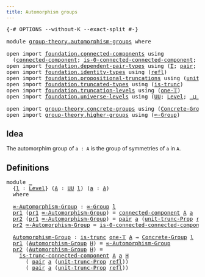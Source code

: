 ```yaml
---
title: Automorphism groups
---
```


<pre class="Agda"><a id="45" class="Symbol">{-#</a> <a id="49" class="Keyword">OPTIONS</a> <a id="57" class="Pragma">--without-K</a> <a id="69" class="Pragma">--exact-split</a> <a id="83" class="Symbol">#-}</a>

<a id="88" class="Keyword">module</a> <a id="95" href="group-theory.automorphism-groups.html" class="Module">group-theory.automorphism-groups</a> <a id="128" class="Keyword">where</a>

<a id="135" class="Keyword">open</a> <a id="140" class="Keyword">import</a> <a id="147" href="foundation.connected-components.html" class="Module">foundation.connected-components</a> <a id="179" class="Keyword">using</a>
  <a id="187" class="Symbol">(</a><a id="188" href="foundation.connected-components.html#1097" class="Function">connected-component</a><a id="207" class="Symbol">;</a> <a id="209" href="foundation.connected-components.html#1550" class="Function">is-0-connected-connected-component</a><a id="243" class="Symbol">;</a> <a id="245" href="foundation.connected-components.html#2195" class="Function">is-trunc-connected-component</a><a id="273" class="Symbol">)</a>
<a id="275" class="Keyword">open</a> <a id="280" class="Keyword">import</a> <a id="287" href="foundation.dependent-pair-types.html" class="Module">foundation.dependent-pair-types</a> <a id="319" class="Keyword">using</a> <a id="325" class="Symbol">(</a><a id="326" href="foundation-core.dependent-pair-types.html#515" class="Record">Σ</a><a id="327" class="Symbol">;</a> <a id="329" href="foundation-core.dependent-pair-types.html#588" class="InductiveConstructor">pair</a><a id="333" class="Symbol">;</a> <a id="335" href="foundation-core.dependent-pair-types.html#605" class="Field">pr1</a><a id="338" class="Symbol">;</a> <a id="340" href="foundation-core.dependent-pair-types.html#617" class="Field">pr2</a><a id="343" class="Symbol">)</a>
<a id="345" class="Keyword">open</a> <a id="350" class="Keyword">import</a> <a id="357" href="foundation.identity-types.html" class="Module">foundation.identity-types</a> <a id="383" class="Keyword">using</a> <a id="389" class="Symbol">(</a><a id="390" href="foundation-core.identity-types.html#1820" class="InductiveConstructor">refl</a><a id="394" class="Symbol">)</a>
<a id="396" class="Keyword">open</a> <a id="401" class="Keyword">import</a> <a id="408" href="foundation.propositional-truncations.html" class="Module">foundation.propositional-truncations</a> <a id="445" class="Keyword">using</a> <a id="451" class="Symbol">(</a><a id="452" href="foundation.propositional-truncations.html#2132" class="Function">unit-trunc-Prop</a><a id="467" class="Symbol">)</a>
<a id="469" class="Keyword">open</a> <a id="474" class="Keyword">import</a> <a id="481" href="foundation.truncated-types.html" class="Module">foundation.truncated-types</a> <a id="508" class="Keyword">using</a> <a id="514" class="Symbol">(</a><a id="515" href="foundation-core.truncated-types.html#1741" class="Function">is-trunc</a><a id="523" class="Symbol">)</a>
<a id="525" class="Keyword">open</a> <a id="530" class="Keyword">import</a> <a id="537" href="foundation.truncation-levels.html" class="Module">foundation.truncation-levels</a> <a id="566" class="Keyword">using</a> <a id="572" class="Symbol">(</a><a id="573" href="foundation-core.truncation-levels.html#530" class="Function">one-𝕋</a><a id="578" class="Symbol">)</a>
<a id="580" class="Keyword">open</a> <a id="585" class="Keyword">import</a> <a id="592" href="foundation.universe-levels.html" class="Module">foundation.universe-levels</a> <a id="619" class="Keyword">using</a> <a id="625" class="Symbol">(</a><a id="626" href="foundation-core.universe-levels.html#235" class="Primitive">UU</a><a id="628" class="Symbol">;</a> <a id="630" href="Agda.Primitive.html#597" class="Postulate">Level</a><a id="635" class="Symbol">;</a> <a id="637" href="Agda.Primitive.html#810" class="Primitive Operator">_⊔_</a><a id="640" class="Symbol">;</a> <a id="642" href="Agda.Primitive.html#780" class="Primitive">lsuc</a><a id="646" class="Symbol">)</a>

<a id="649" class="Keyword">open</a> <a id="654" class="Keyword">import</a> <a id="661" href="group-theory.concrete-groups.html" class="Module">group-theory.concrete-groups</a> <a id="690" class="Keyword">using</a> <a id="696" class="Symbol">(</a><a id="697" href="group-theory.concrete-groups.html#2024" class="Function">Concrete-Group</a><a id="711" class="Symbol">)</a>
<a id="713" class="Keyword">open</a> <a id="718" class="Keyword">import</a> <a id="725" href="group-theory.higher-groups.html" class="Module">group-theory.higher-groups</a> <a id="752" class="Keyword">using</a> <a id="758" class="Symbol">(</a><a id="759" href="group-theory.higher-groups.html#1626" class="Function">∞-Group</a><a id="766" class="Symbol">)</a>
</pre>
## Idea

The automorphim group of `a : A` is the group of symmetries of `a` in `A`.

## Definitions

<pre class="Agda"><a id="882" class="Keyword">module</a> <a id="889" href="group-theory.automorphism-groups.html#889" class="Module">_</a>
  <a id="893" class="Symbol">{</a><a id="894" href="group-theory.automorphism-groups.html#894" class="Bound">l</a> <a id="896" class="Symbol">:</a> <a id="898" href="Agda.Primitive.html#597" class="Postulate">Level</a><a id="903" class="Symbol">}</a> <a id="905" class="Symbol">(</a><a id="906" href="group-theory.automorphism-groups.html#906" class="Bound">A</a> <a id="908" class="Symbol">:</a> <a id="910" href="foundation-core.universe-levels.html#235" class="Primitive">UU</a> <a id="913" href="group-theory.automorphism-groups.html#894" class="Bound">l</a><a id="914" class="Symbol">)</a> <a id="916" class="Symbol">(</a><a id="917" href="group-theory.automorphism-groups.html#917" class="Bound">a</a> <a id="919" class="Symbol">:</a> <a id="921" href="group-theory.automorphism-groups.html#906" class="Bound">A</a><a id="922" class="Symbol">)</a>
  <a id="926" class="Keyword">where</a>
  
  <a id="937" href="group-theory.automorphism-groups.html#937" class="Function">∞-Automorphism-Group</a> <a id="958" class="Symbol">:</a> <a id="960" href="group-theory.higher-groups.html#1626" class="Function">∞-Group</a> <a id="968" href="group-theory.automorphism-groups.html#894" class="Bound">l</a>
  <a id="972" href="foundation-core.dependent-pair-types.html#605" class="Field">pr1</a> <a id="976" class="Symbol">(</a><a id="977" href="foundation-core.dependent-pair-types.html#605" class="Field">pr1</a> <a id="981" href="group-theory.automorphism-groups.html#937" class="Function">∞-Automorphism-Group</a><a id="1001" class="Symbol">)</a> <a id="1003" class="Symbol">=</a> <a id="1005" href="foundation.connected-components.html#1097" class="Function">connected-component</a> <a id="1025" href="group-theory.automorphism-groups.html#906" class="Bound">A</a> <a id="1027" href="group-theory.automorphism-groups.html#917" class="Bound">a</a>
  <a id="1031" href="foundation-core.dependent-pair-types.html#617" class="Field">pr2</a> <a id="1035" class="Symbol">(</a><a id="1036" href="foundation-core.dependent-pair-types.html#605" class="Field">pr1</a> <a id="1040" href="group-theory.automorphism-groups.html#937" class="Function">∞-Automorphism-Group</a><a id="1060" class="Symbol">)</a> <a id="1062" class="Symbol">=</a> <a id="1064" href="foundation-core.dependent-pair-types.html#588" class="InductiveConstructor">pair</a> <a id="1069" href="group-theory.automorphism-groups.html#917" class="Bound">a</a> <a id="1071" class="Symbol">(</a><a id="1072" href="foundation.propositional-truncations.html#2132" class="Function">unit-trunc-Prop</a> <a id="1088" href="foundation-core.identity-types.html#1820" class="InductiveConstructor">refl</a><a id="1092" class="Symbol">)</a>
  <a id="1096" href="foundation-core.dependent-pair-types.html#617" class="Field">pr2</a> <a id="1100" href="group-theory.automorphism-groups.html#937" class="Function">∞-Automorphism-Group</a> <a id="1121" class="Symbol">=</a> <a id="1123" href="foundation.connected-components.html#1550" class="Function">is-0-connected-connected-component</a> <a id="1158" href="group-theory.automorphism-groups.html#906" class="Bound">A</a> <a id="1160" href="group-theory.automorphism-groups.html#917" class="Bound">a</a>

  <a id="1165" href="group-theory.automorphism-groups.html#1165" class="Function">Automorphism-Group</a> <a id="1184" class="Symbol">:</a> <a id="1186" href="foundation-core.truncated-types.html#1741" class="Function">is-trunc</a> <a id="1195" href="foundation-core.truncation-levels.html#530" class="Function">one-𝕋</a> <a id="1201" href="group-theory.automorphism-groups.html#906" class="Bound">A</a> <a id="1203" class="Symbol">→</a> <a id="1205" href="group-theory.concrete-groups.html#2024" class="Function">Concrete-Group</a> <a id="1220" href="group-theory.automorphism-groups.html#894" class="Bound">l</a>
  <a id="1224" href="foundation-core.dependent-pair-types.html#605" class="Field">pr1</a> <a id="1228" class="Symbol">(</a><a id="1229" href="group-theory.automorphism-groups.html#1165" class="Function">Automorphism-Group</a> <a id="1248" href="group-theory.automorphism-groups.html#1248" class="Bound">H</a><a id="1249" class="Symbol">)</a> <a id="1251" class="Symbol">=</a> <a id="1253" href="group-theory.automorphism-groups.html#937" class="Function">∞-Automorphism-Group</a>
  <a id="1276" href="foundation-core.dependent-pair-types.html#617" class="Field">pr2</a> <a id="1280" class="Symbol">(</a><a id="1281" href="group-theory.automorphism-groups.html#1165" class="Function">Automorphism-Group</a> <a id="1300" href="group-theory.automorphism-groups.html#1300" class="Bound">H</a><a id="1301" class="Symbol">)</a> <a id="1303" class="Symbol">=</a> 
    <a id="1310" href="foundation.connected-components.html#2195" class="Function">is-trunc-connected-component</a> <a id="1339" href="group-theory.automorphism-groups.html#906" class="Bound">A</a> <a id="1341" href="group-theory.automorphism-groups.html#917" class="Bound">a</a> <a id="1343" href="group-theory.automorphism-groups.html#1300" class="Bound">H</a>
      <a id="1351" class="Symbol">(</a> <a id="1353" href="foundation-core.dependent-pair-types.html#588" class="InductiveConstructor">pair</a> <a id="1358" href="group-theory.automorphism-groups.html#917" class="Bound">a</a> <a id="1360" class="Symbol">(</a><a id="1361" href="foundation.propositional-truncations.html#2132" class="Function">unit-trunc-Prop</a> <a id="1377" href="foundation-core.identity-types.html#1820" class="InductiveConstructor">refl</a><a id="1381" class="Symbol">))</a>
      <a id="1390" class="Symbol">(</a> <a id="1392" href="foundation-core.dependent-pair-types.html#588" class="InductiveConstructor">pair</a> <a id="1397" href="group-theory.automorphism-groups.html#917" class="Bound">a</a> <a id="1399" class="Symbol">(</a><a id="1400" href="foundation.propositional-truncations.html#2132" class="Function">unit-trunc-Prop</a> <a id="1416" href="foundation-core.identity-types.html#1820" class="InductiveConstructor">refl</a><a id="1420" class="Symbol">))</a>
</pre>